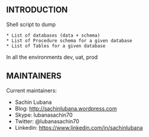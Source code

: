 INTRODUCTION
------------
 
Shell script to dump 

	* List of databases (data + schema)
	* List of Procedure schema for a given database
	* List of Tables for a given database

In all the environments dev, uat, prod

 
MAINTAINERS
-----------

Current maintainers:
 * Sachin Lubana 
 * Blog: http://sachinlubana.wordpress.com
 * Skype: lubanasachin70
 * Twitter: @lubanasachin70
 * Linkedin: https://www.linkedin.com/in/sachinlubana

